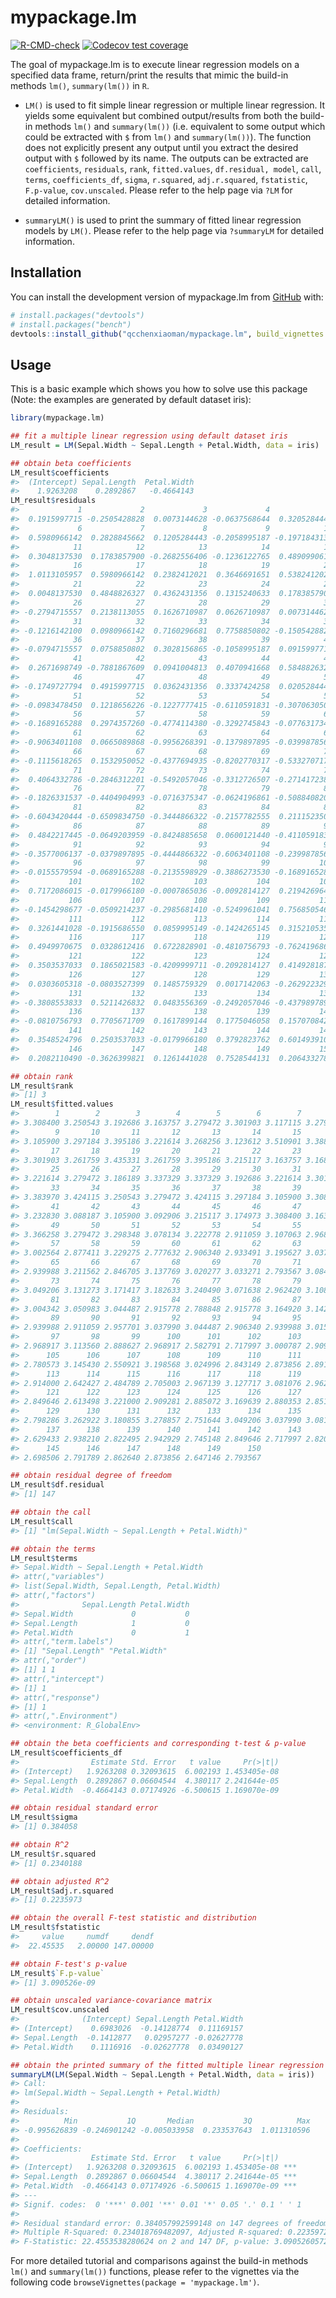 
# mypackage.lm

<!-- badges: start -->
  [![R-CMD-check](https://github.com/qcchenxiaoman/mypackage.lm/actions/workflows/R-CMD-check.yaml/badge.svg)](https://github.com/qcchenxiaoman/mypackage.lm/actions/workflows/R-CMD-check.yaml)
[![Codecov test coverage](https://codecov.io/gh/qcchenxiaoman/mypackage.lm/branch/main/graph/badge.svg)](https://app.codecov.io/gh/qcchenxiaoman/mypackage.lm?branch=main)
<!-- badges: end -->

The goal of mypackage.lm is to execute linear regression models on a specified data frame, return/print the results that mimic the build-in methods `lm()`,  `summary(lm())` in `R`. 

- `LM()` is used to fit simple linear regression or multiple linear regression. 
It yields some equivalent but combined output/results from both the build-in methods `lm()` and `summary(lm())` (i.e. equivalent to some output which could be extracted with `$` from `lm()` and `summary(lm())`).
The function does not explicitly present any output until you extract the desired output with `$` followed by its name. 
The outputs can be extracted are 
`coefficients`, `residuals`, `rank`, `fitted.values`, `df.residual, model`, `call`, `terms`, 
`coefficients_df`, `sigma`, `r.squared`, `adj.r.squared`, `fstatistic`, `F.p-value`, `cov.unscaled`. 
Please refer to the help page via `?LM` for detailed information.

- `summaryLM()` is used to print the summary of fitted linear regression models by `LM()`. 
Please refer to the help page via `?summaryLM` for detailed information.


## Installation

You can install the development version of mypackage.lm from [GitHub](https://github.com/) with:

``` r
# install.packages("devtools")
# install.packages("bench")
devtools::install_github("qcchenxiaoman/mypackage.lm", build_vignettes = T)
```

## Usage

This is a basic example which shows you how to solve use this package
(Note: the examples are generated by default dataset iris):

``` r
library(mypackage.lm)

## fit a multiple linear regression using default dataset iris
LM_result = LM(Sepal.Width ~ Sepal.Length + Petal.Width, data = iris)

## obtain beta coefficients
LM_result$coefficients
#>  (Intercept) Sepal.Length  Petal.Width 
#>    1.9263208    0.2892867   -0.4664143
LM_result$residuals
#>             1             2             3             4             5 
#>  0.1915997715 -0.2505428828  0.0073144628 -0.0637568644  0.3205284443 
#>             6             7             8             9            10 
#>  0.5980966142  0.2828845662  0.1205284443 -0.2058995187 -0.1971843135 
#>            11            12            13            14            15 
#>  0.3048137530  0.1783857900 -0.2682556406 -0.1236122765  0.4890990617 
#>            16            17            18            19            20 
#>  1.0113105957  0.5980966142  0.2382412021  0.3646691651  0.5382412021 
#>            21            22            23            24            25 
#>  0.0048137530  0.4848826327  0.4362431356  0.1315240633  0.1783857900 
#>            26            27            28            29            30 
#> -0.2794715557  0.2138113055  0.1626710987  0.0626710987  0.0073144628 
#>            31            32            33            34            35 
#> -0.1216142100  0.0980966142  0.7160296681  0.7758850802 -0.1505428828 
#>            36            37            38            39            40 
#> -0.0794715557  0.0758850802  0.3028156865 -0.1058995187  0.0915997715 
#>            41            42            43            44            45 
#>  0.2671698749 -0.7881867609  0.0941004813  0.4070941668  0.5848826327 
#>            46            47            48            49            50 
#> -0.1749727794  0.4915997715  0.0362431356  0.3337424258  0.0205284443 
#>            51            52            53            54            55 
#> -0.0983478450  0.1218656226 -0.1227777415 -0.6110591831 -0.3070630502 
#>            56            57            58            59            60 
#> -0.1689165288  0.2974357260 -0.4774114380 -0.3292745843 -0.0776317340 
#>            61            62            63            64            65 
#> -0.9063401108  0.0665089868 -0.9956268391 -0.1379897895 -0.0399878560 
#>            66            67            68            69            70 
#> -0.1115618265  0.1532950052 -0.4377694935 -0.8202770317 -0.5332707172 
#>            71            72            73            74            75 
#>  0.4064332786 -0.2846312201 -0.5492057046 -0.3312726507 -0.2714172386 
#>            76            77            78            79            80 
#> -0.1826331537 -0.4404904993 -0.0716375347 -0.0624196861 -0.5088408206 
#>            81            82            83            84            85 
#> -0.6043420444 -0.6509834750 -0.3444866322 -0.2157782555  0.2111523509 
#>            86            87            88            89            90 
#>  0.4842217445 -0.0649203959 -0.8424885658  0.0600121440 -0.4110591831 
#>            91            92            93            94            95 
#> -0.3577006137 -0.0379897895 -0.4444866322 -0.6063401108 -0.2399878560 
#>            96            97            98            99           100 
#> -0.0155579594 -0.0689165288 -0.2135598929 -0.3886273530 -0.1689165288 
#>           101           102           103           104           105 
#>  0.7172086015 -0.0179966180 -0.0007865036 -0.0092814127  0.2194269640 
#>           106           107           108           109           110 
#> -0.1454298677 -0.0509214237 -0.2985681410 -0.5249961041  0.7568505461 
#>           111           112           113           114           115 
#>  0.3261441028 -0.1915686550  0.0859995149 -0.1424265145  0.3152105351 
#>           116           117           118           119           120 
#>  0.4949970675  0.0328612416  0.6722828901 -0.4810756793 -0.7624196861 
#>           121           122           123           124           125 
#>  0.3503537033  0.1865021583 -0.4209999711 -0.2092814127  0.4149281878 
#>           126           127           128           129           130 
#>  0.0303605318 -0.0803527399  0.1485759329  0.0017142063 -0.2629223294 
#>           131           132           133           134           135 
#> -0.3808553833  0.5211426832  0.0483556369 -0.2492057046 -0.4379897895 
#>           136           137           138           139           140 
#> -0.0810756793  0.7705671709  0.1617899144  0.1775046058  0.1570708421 
#>           141           142           143           144           145 
#>  0.3548524796  0.2503537033 -0.0179966180  0.3792823762  0.6014939102 
#>           146           147           148           149           150 
#>  0.2082110490 -0.3626399821  0.1261441028  0.7528544131  0.2064332786

## obtain rank 
LM_result$rank
#> [1] 3
LM_result$fitted.values
#>        1        2        3        4        5        6        7        8 
#> 3.308400 3.250543 3.192686 3.163757 3.279472 3.301903 3.117115 3.279472 
#>        9       10       11       12       13       14       15       16 
#> 3.105900 3.297184 3.395186 3.221614 3.268256 3.123612 3.510901 3.388689 
#>       17       18       19       20       21       22       23       24 
#> 3.301903 3.261759 3.435331 3.261759 3.395186 3.215117 3.163757 3.168476 
#>       25       26       27       28       29       30       31       32 
#> 3.221614 3.279472 3.186189 3.337329 3.337329 3.192686 3.221614 3.301903 
#>       33       34       35       36       37       38       39       40 
#> 3.383970 3.424115 3.250543 3.279472 3.424115 3.297184 3.105900 3.308400 
#>       41       42       43       44       45       46       47       48 
#> 3.232830 3.088187 3.105900 3.092906 3.215117 3.174973 3.308400 3.163757 
#>       49       50       51       52       53       54       55       56 
#> 3.366258 3.279472 3.298348 3.078134 3.222778 2.911059 3.107063 2.968917 
#>       57       58       59       60       61       62       63       64 
#> 3.002564 2.877411 3.229275 2.777632 2.906340 2.933491 3.195627 3.037990 
#>       65       66       67       68       69       70       71       72 
#> 2.939988 3.211562 2.846705 3.137769 3.020277 3.033271 2.793567 3.084631 
#>       73       74       75       76       77       78       79       80 
#> 3.049206 3.131273 3.171417 3.182633 3.240490 3.071638 2.962420 3.108841 
#>       81       82       83       84       85       86       87       88 
#> 3.004342 3.050983 3.044487 2.915778 2.788848 2.915778 3.164920 3.142489 
#>       89       90       91       92       93       94       95       96 
#> 2.939988 2.911059 2.957701 3.037990 3.044487 2.906340 2.939988 3.015558 
#>       97       98       99      100      101      102      103      104 
#> 2.968917 3.113560 2.888627 2.968917 2.582791 2.717997 3.000787 2.909281 
#>      105      106      107      108      109      110      111      112 
#> 2.780573 3.145430 2.550921 3.198568 3.024996 2.843149 2.873856 2.891569 
#>      113      114      115      116      117      118      119      120 
#> 2.914000 2.642427 2.484789 2.705003 2.967139 3.127717 3.081076 2.962420 
#>      121      122      123      124      125      126      127      128 
#> 2.849646 2.613498 3.221000 2.909281 2.885072 3.169639 2.880353 2.851424 
#>      129      130      131      132      133      134      135      136 
#> 2.798286 3.262922 3.180855 3.278857 2.751644 3.049206 3.037990 3.081076 
#>      137      138      139      140      141      142      143      144 
#> 2.629433 2.938210 2.822495 2.942929 2.745148 2.849646 2.717997 2.820718 
#>      145      146      147      148      149      150 
#> 2.698506 2.791789 2.862640 2.873856 2.647146 2.793567

## obtain residual degree of freedom 
LM_result$df.residual
#> [1] 147

## obtain the call
LM_result$call
#> [1] "lm(Sepal.Width ~ Sepal.Length + Petal.Width)"

## obtain the terms
LM_result$terms
#> Sepal.Width ~ Sepal.Length + Petal.Width
#> attr(,"variables")
#> list(Sepal.Width, Sepal.Length, Petal.Width)
#> attr(,"factors")
#>              Sepal.Length Petal.Width
#> Sepal.Width             0           0
#> Sepal.Length            1           0
#> Petal.Width             0           1
#> attr(,"term.labels")
#> [1] "Sepal.Length" "Petal.Width" 
#> attr(,"order")
#> [1] 1 1
#> attr(,"intercept")
#> [1] 1
#> attr(,"response")
#> [1] 1
#> attr(,".Environment")
#> <environment: R_GlobalEnv>

## obtain the beta coefficients and corresponding t-test & p-value
LM_result$coefficients_df
#>                Estimate Std. Error   t value     Pr(>|t|)
#> (Intercept)   1.9263208 0.32093615  6.002193 1.453405e-08
#> Sepal.Length  0.2892867 0.06604544  4.380117 2.241644e-05
#> Petal.Width  -0.4664143 0.07174926 -6.500615 1.169070e-09

## obtain residual standard error
LM_result$sigma
#> [1] 0.384058

## obtain R^2
LM_result$r.squared
#> [1] 0.2340188

## obtain adjusted R^2
LM_result$adj.r.squared
#> [1] 0.2235973

## obtain the overall F-test statistic and distribution 
LM_result$fstatistic
#>     value     numdf     dendf 
#>  22.45535   2.00000 147.00000

## obtain F-test's p-value
LM_result$`F.p-value`
#> [1] 3.090526e-09

## obtain unscaled variance-covariance matrix 
LM_result$cov.unscaled
#>              (Intercept) Sepal.Length Petal.Width
#> (Intercept)    0.6983026  -0.14128774  0.11169157
#> Sepal.Length  -0.1412877   0.02957277 -0.02627778
#> Petal.Width    0.1116916  -0.02627778  0.03490127

## obtain the printed summary of the fitted multiple linear regression model 
summaryLM(LM(Sepal.Width ~ Sepal.Length + Petal.Width, data = iris))
#> Call: 
#> lm(Sepal.Width ~ Sepal.Length + Petal.Width)
#>  
#> Residuals: 
#>          Min           1Q       Median           3Q          Max 
#> -0.995626839 -0.246901242 -0.005033958  0.233537643  1.011310596 
#> 
#> Coefficients: 
#>                Estimate Std. Error   t value     Pr(>|t|)    
#> (Intercept)   1.9263208 0.32093615  6.002193 1.453405e-08 ***
#> Sepal.Length  0.2892867 0.06604544  4.380117 2.241644e-05 ***
#> Petal.Width  -0.4664143 0.07174926 -6.500615 1.169070e-09 ***
#> ---
#> Signif. codes:  0 '***' 0.001 '**' 0.01 '*' 0.05 '.' 0.1 ' ' 1 
#> 
#> Residual standard error: 0.384057992599148 on 147 degrees of freedom 
#> Multiple R-Squared: 0.234018769482097, Adjusted R-squared: 0.223597256141718
#> F-Statistic: 22.4553538280624 on 2 and 147 DF, p-value: 3.09052605729221e-09
```

For more detailed tutorial and comparisons against the build-in methods `lm()` and `summary(lm())` functions, 
please refer to the vignettes via the following code `browseVignettes(package = 'mypackage.lm')`.
